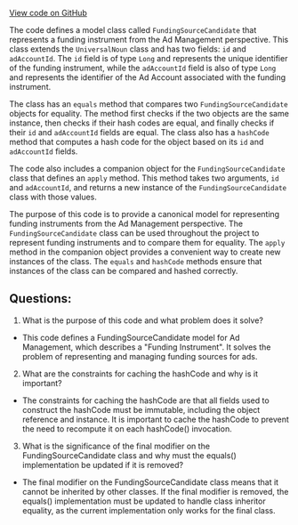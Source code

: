 [View code on GitHub](https://github.com/misbahsy/the-algorithm/product-mixer/component-library/src/main/scala/com/twitter/product_mixer/component_library/model/candidate/hubble/FundingSourceCandidate.scala)

The code defines a model class called `FundingSourceCandidate` that represents a funding instrument from the Ad Management perspective. This class extends the `UniversalNoun` class and has two fields: `id` and `adAccountId`. The `id` field is of type `Long` and represents the unique identifier of the funding instrument, while the `adAccountId` field is also of type `Long` and represents the identifier of the Ad Account associated with the funding instrument.

The class has an `equals` method that compares two `FundingSourceCandidate` objects for equality. The method first checks if the two objects are the same instance, then checks if their hash codes are equal, and finally checks if their `id` and `adAccountId` fields are equal. The class also has a `hashCode` method that computes a hash code for the object based on its `id` and `adAccountId` fields.

The code also includes a companion object for the `FundingSourceCandidate` class that defines an `apply` method. This method takes two arguments, `id` and `adAccountId`, and returns a new instance of the `FundingSourceCandidate` class with those values.

The purpose of this code is to provide a canonical model for representing funding instruments from the Ad Management perspective. The `FundingSourceCandidate` class can be used throughout the project to represent funding instruments and to compare them for equality. The `apply` method in the companion object provides a convenient way to create new instances of the class. The `equals` and `hashCode` methods ensure that instances of the class can be compared and hashed correctly.
## Questions: 
 1. What is the purpose of this code and what problem does it solve?
- This code defines a FundingSourceCandidate model for Ad Management, which describes a "Funding Instrument". It solves the problem of representing and managing funding sources for ads.

2. What are the constraints for caching the hashCode and why is it important?
- The constraints for caching the hashCode are that all fields used to construct the hashCode must be immutable, including the object reference and instance. It is important to cache the hashCode to prevent the need to recompute it on each hashCode() invocation.

3. What is the significance of the final modifier on the FundingSourceCandidate class and why must the equals() implementation be updated if it is removed?
- The final modifier on the FundingSourceCandidate class means that it cannot be inherited by other classes. If the final modifier is removed, the equals() implementation must be updated to handle class inheritor equality, as the current implementation only works for the final class.